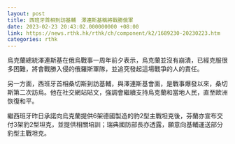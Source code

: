 ```yaml
---
layout: post
title: 西班牙首相到訪基輔　澤連斯基稱將戰勝俄軍
date: 2023-02-23 20:43:02.000000000 +08:00
link: https://news.rthk.hk/rthk/ch/component/k2/1689230-20230223.htm
categories: rthk
---
```


烏克蘭總統澤連斯基在俄烏戰事一周年前夕表示，烏克蘭並沒有崩潰，已經克服很多困難，將會戰勝入侵的俄羅斯軍隊，並追究發起這場戰爭的人的責任。

另一方面，西班牙首相桑切斯到訪基輔，與澤連斯基會面，是戰事爆發以來，桑切斯第二次訪烏。他在社交網站貼文，強調會繼續支持烏克蘭和當地人民，直至歐洲恢復和平。

繼西班牙昨日承諾向烏克蘭提供6架德國製造的豹2型主戰坦克後，芬蘭亦宣布交付3架豹2型坦克，並提供相關培訓；瑞典國防部長亦透露，願意向基輔運送部分豹型主戰坦克。
